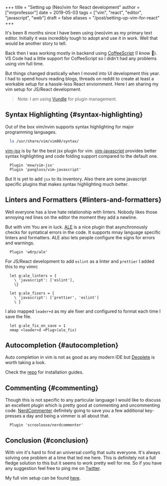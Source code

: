 +++
title = "Setting up (Neo)vim for React development"
author = ["mrprofessor"]
date = 2019-05-03
tags = ["vim", "react", "editor", "javascript", "web"]
draft = false
aliases = "/post/setting-up-vim-for-react"
+++

It's been 8 months since I have been using (neo)vim as my primary text
editor. Initially it was incredibly tough to adopt and use it in work.
Well that would be another story to tell.

Back then I was working mostly in backend using
[CoffeeScript](https://coffeescript.org/) (I know 🙈). VS Code had a
little support for CoffeeScript so I didn't had any problems using vim
full time.

But things changed drastically when I moved into UI development this
year. I had to spend hours reading blogs, threads on reddit to create at
least a workable setup for a hassle-less React enviornment. Here I am
sharing my vim setup for JS/React development.

> Note: I am using [Vundle](https://github.com/VundleVim/Vundle.vim)
> for plugin management.


## Syntax Highlighting {#syntax-highlighting}

Out of the box vim/nvim supports syntax highlighting for major
programming languages.

```bash
  ls /usr/share/vim/vim80/syntax/
```

[vim-jsx](https://github.com/mxw/vim-jsx) is by far the best jsx
plugin for vim.
[vim-javascript](https://github.com/pangloss/vim-javascript) provides
better syntax highlighting and code folding support compared to the
default one.

```vim
  Plugin 'mxw/vim-jsx'
  Plugin 'pangloss/vim-javascript'
```

But It is yet to add `jsx` to its inventory. Also there are some
javascript specific plugins that makes syntax highlighting much better.


## Linters and Formatters {#linters-and-formatters}

Well everyone has a love hate relationship with linters. Nobody likes
those annoying red lines on the editor the moment they add a newline.

But with vim You are in luck. [ALE](https://github.com/w0rp/ale) is a
nice plugin that asynchronously checks for syntatical errors in the
code. It supports mnay language specific linters and formatters. ALE
also lets people configure the signs for errors and warnings.

```vim
  Plugin 'w0rp/ale'
```

For JS/React development to add `eslint` as a linter and `prettier` I
added this to my vimrc

```vim
  let g:ale_linters = {
    \ 'javascript': ['eslint'],
    \}

  let g:ale_fixers = {
    \ 'javascript': ['prettier', 'eslint']
    \ }
```

I also mapped `leader+d` as my ale fixer and configured to format each
time I save the file.

```vim
  let g:ale_fix_on_save = 1
  nmap <leader>d <Plug>(ale_fix)
```


## Autocompletion {#autocompletion}

Auto completion in vim is not as good as any modern IDE but
[Deoplete](https://github.com/Shougo/deoplete.nvim) is worth taking a look.

Check the [repo](https://github.com/Shougo/deoplete.nvim#install) for installation guides.


## Commenting {#commenting}

Though this is not specific to any particular language I would like to
discuss an excellent plugin which is pretty good at commenting and
uncommenting code.
[NerdCommenter](https://github.com/scrooloose/nerdcommenter)
definitely going to save you a few additional key-presses a day and
being a vimmer is all about that.

```vim
  Plugin 'scrooloose/nerdcommenter'
```


## Conclusion {#conclusion}

With vim it's hard to find an universal config that suits everyone. It's
always solving one problem at a time that led me here. This is
definitely not a full fledge solution to this but it seems to work
pretty well for me. So if you have any suggestion feel free to ping me
on [Twitter](https://twitter.com/ThisIsRudra).

My full vim setup can be found
[here](https://github.com/mrprofessor/dotfiles/blob/master/.vimrc).
